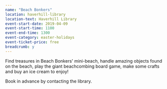 ```yaml
---
name: "Beach Bonkers"
location: haverhill-library
location-text: Haverhill Library
event-start-date: 2019-04-09
event-start-time: 1100
event-end-time: 1300
event-category: easter-holidays
event-ticket-price: free
breadcrumb: y
---
```


Find treasures in Beach Bonkers' mini-beach, handle amazing objects found on the beach, play the giant beachcombing board game, make some crafts and buy an ice cream to enjoy!

Book in advance by contacting the library.
